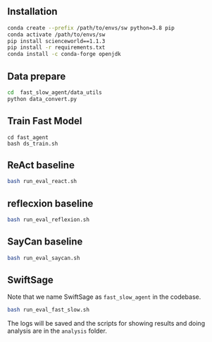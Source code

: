 
## Installation


```bash
conda create --prefix /path/to/envs/sw python=3.8 pip
conda activate /path/to/envs/sw
pip install scienceworld==1.1.3
pip install -r requirements.txt
conda install -c conda-forge openjdk 

```





## Data prepare 

```bash
cd  fast_slow_agent/data_utils
python data_convert.py
```



## Train Fast Model 


```
cd fast_agent
bash ds_train.sh  
```


 
## ReAct baseline

```bash 
bash run_eval_react.sh
```

## reflecxion baseline

```bash 
bash run_eval_reflexion.sh
```

## SayCan baseline

```bash 
bash run_eval_saycan.sh
```

## SwiftSage 

Note that we name SwiftSage as `fast_slow_agent` in the codebase. 

```bash 
bash run_eval_fast_slow.sh
```

The logs will be saved and the scripts for showing results and doing analysis are in the `analysis` folder.
